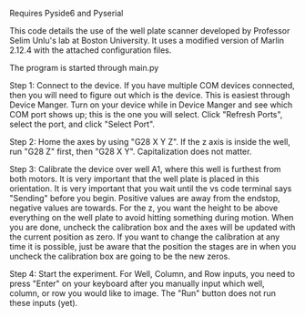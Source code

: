 Requires Pyside6 and Pyserial

This code details the use of the well plate scanner developed by Professor Selim Unlu's lab at Boston University. It uses a modified version of Marlin 2.12.4 with the attached configuration files.

The program is started through main.py

Step 1: Connect to the device. If you have multiple COM devices connected, then you will need to figure out which is the device. This is easiest through Device Manger. Turn on your device while in Device Manger and see which COM port shows up; this is the one you will select. Click "Refresh Ports", select the port, and click "Select Port".

Step 2: Home the axes by using "G28 X Y Z". If the z axis is inside the well, run "G28 Z" first, then "G28 X Y". Capitalization does not matter.

Step 3: Calibrate the device over well A1, where this well is furthest from both motors. It is very important that the well plate is placed in this orientation. It is very important that you wait until the vs code terminal says "Sending" before you begin. Positive values are away from the endstop, negative values are towards. For the z, you want the height to be above everything on the well plate to avoid hitting something during motion. When you are done, uncheck the calibration box and the axes will be updated with the current position as zero. If you want to change the calibration at any time it is possible, just be aware that the position the stages are in when you uncheck the calibration box are going to be the new zeros.

Step 4: Start the experiment. For Well, Column, and Row inputs, you need to press "Enter" on your keyboard after you manually input which well, column, or row you would like to image. The "Run" button does not run these inputs (yet).

